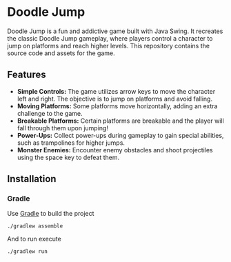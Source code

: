 # Doodle Jump

Doodle Jump is a fun and addictive game built with Java Swing. It recreates the classic Doodle Jump gameplay, where players control a character to jump on platforms and reach higher levels. This repository contains the source code and assets for the game.

## Features
* **Simple Controls:** The game utilizes arrow keys to move the character left and right. The objective is to jump on platforms and avoid falling.
* **Moving Platforms:** Some platforms move horizontally, adding an extra challenge to the game.
* **Breakable Platforms:** Certain platforms are breakable and the player will fall through them upon jumping!
* **Power-Ups:** Collect power-ups during gameplay to gain special abilities, such as trampolines for higher jumps.
* **Monster Enemies:** Encounter enemy obstacles and shoot projectiles using the space key to defeat them.

## Installation
### Gradle
Use [Gradle](https://gradle.org/) to build the project
```
./gradlew assemble
```
And to run execute
```
./gradlew run
```
